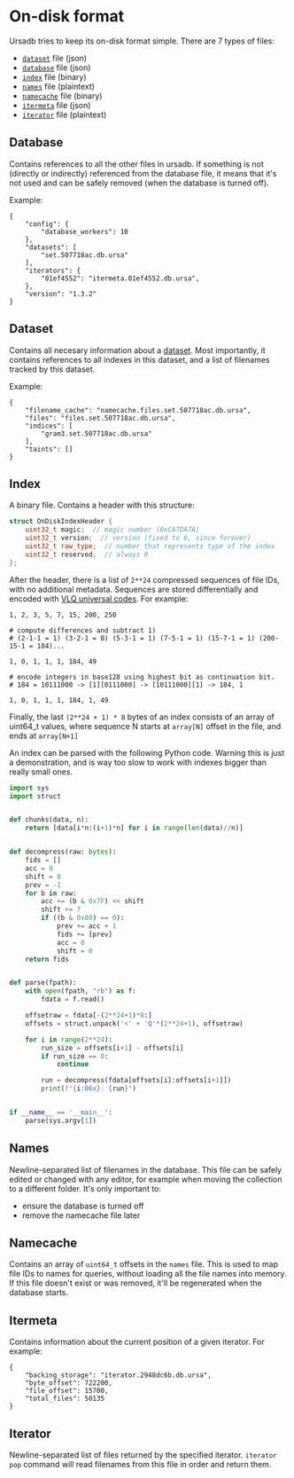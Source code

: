 # On-disk format

Ursadb tries to keep its on-disk format simple. There are 7 types of files:

- [`dataset`](#Dataset) file (json)
- [`database`](#Database) file (json)
- [`index`](#Index) file (binary)
- [`names`](#Names) file (plaintext)
- [`namecache`](#Namecache) file (binary)
- [`itermeta`](#Itermeta) file (json)
- [`iterator`](#Iterator) file (plaintext)

## Database

Contains references to all the other files in ursadb.
If something is not (directly or indirectly) referenced from the database file,
it means that it's not used and can be safely removed (when the database is turned off). 

Example:

```
{
    "config": {
        "database_workers": 10
    },
    "datasets": [
        "set.507718ac.db.ursa"
    ],
    "iterators": {
        "01ef4552": "itermeta.01ef4552.db.ursa",
    },
    "version": "1.3.2"
}
```

## Dataset

Contains all necesary information about a [dataset](./datasets.md).
Most importantly, it contains references to all indexes in this dataset,
and a list of filenames tracked by this dataset.

Example:
```
{
    "filename_cache": "namecache.files.set.507718ac.db.ursa",
    "files": "files.set.507718ac.db.ursa",
    "indices": [
        "gram3.set.507718ac.db.ursa"
    ],
    "taints": []
}
```

## Index

A binary file. Contains a header with this structure:

```cpp
struct OnDiskIndexHeader {
    uint32_t magic;  // magic number (0xCA7DA7A)
    uint32_t version;  // version (fixed to 6, since forever)
    uint32_t raw_type;  // number that represents type of the index
    uint32_t reserved;  // always 0
};
```

After the header, there is a list of `2**24` compressed sequences of file IDs,
with no additional metadata. Sequences are stored differentially and
encoded with [VLQ universal codes](https://en.wikipedia.org/wiki/Variable-length_quantity).
For example:

```
1, 2, 3, 5, 7, 15, 200, 250

# compute differences and subtract 1)
# (2-1-1 = 1) (3-2-1 = 0) (5-3-1 = 1) (7-5-1 = 1) (15-7-1 = 1) (200-15-1 = 184)...

1, 0, 1, 1, 1, 184, 49

# encode integers in base128 using highest bit as continuation bit.
# 184 = 10111000 -> [1][0111000] -> [10111000][1] -> 184, 1

1, 0, 1, 1, 1, 184, 1, 49
```

Finally, the last `(2**24 + 1) * 8` bytes of an index consists of an array of uint64_t
values, where sequence N starts at `array[N]` offset in the file, and ends at `array[N+1]`

An index can be parsed with the following Python code. Warning this is just a demonstration,
and is way too slow to work with indexes bigger than really small ones.

```python
import sys
import struct


def chunks(data, n):
    return [data[i*n:(i+1)*n] for i in range(len(data)//n)]


def decompress(raw: bytes):
    fids = []
    acc = 0
    shift = 0
    prev = -1
    for b in raw:
        acc += (b & 0x7F) << shift
        shift += 7
        if ((b & 0x80) == 0):
            prev += acc + 1
            fids += [prev]
            acc = 0
            shift = 0
    return fids


def parse(fpath):
    with open(fpath, "rb") as f:
        fdata = f.read()

    offsetraw = fdata[-(2**24+1)*8:]
    offsets = struct.unpack('<' + 'Q'*(2**24+1), offsetraw)

    for i in range(2**24):
        run_size = offsets[i+1] - offsets[i]
        if run_size == 0:
            continue

        run = decompress(fdata[offsets[i]:offsets[i+1]])
        print(f"{i:06x}: {run}")


if __name__ == '__main__':
    parse(sys.argv[1])
```

## Names

Newline-separated list of filenames in the database. This file can be safely
edited or changed with any editor, for example when moving the collection to a
different folder. It's only important to:

 - ensure the database is turned off
 - remove the namecache file later

## Namecache

Contains an array of `uint64_t` offsets in the `names` file.
This is used to map file IDs to names for queries, without loading all the file
names into memory.
If this file doesn't exist or was removed, it'll be regenerated when the database
starts.

## Itermeta

Contains information about the current position of a given iterator. For example:

```
{
    "backing_storage": "iterator.2948dc6b.db.ursa",
    "byte_offset": 722200,
    "file_offset": 15700,
    "total_files": 50135
}
```

## Iterator

Newline-separated list of files returned by the specified iterator.
`iterator pop` command will read filenames from this file in order and return them.
